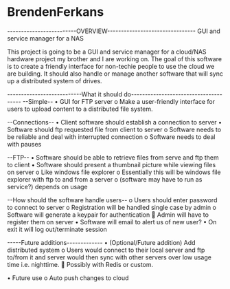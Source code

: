 # BrendenFerkans

-------------------------OVERVIEW--------------------------------
GUI and service manager for a NAS

This project is going to be a GUI and service manager for a cloud/NAS hardware project my brother and I are working on. The goal of this software is to create a friendly interface for non-techie people to use the cloud we are building. It should also handle or manage another software that will sync up a distributed system of drives.


---------------------------What it should do--------------------------------------
--Simple--
•	GUI for FTP server
o	Make a user-friendly interface for users to upload content to a distributed file system.

--Connections--
•	Client software should establish a connection to server
•	Software should ftp requested file from client to server
o	Software needs to be reliable and deal with interrupted connection
o	Software needs to deal with pauses

--FTP--
•	Software should be able to retrieve files from serve and ftp them to client
•	Software should present a thumbnail picture while viewing files on server
o	Like windows file explorer
o	Essentially this will be windows file explorer with ftp to and from a server
o	(software may have to run as service?) depends on usage

--How should the software handle users--
o	Users should enter password to connect to server
o	Registration will be handled single case by admin
o	Software will generate a keypair for authentication
	Admin will have to register them on server
•	Software will email to alert us of new user?
•	On exit it will log out/terminate session



-----Future additions-------------
•	(Optional/Future addition) Add distributed system
o	Users would connect to their local server and ftp to/from it and server would then sync with other servers over low usage time i.e. nighttime.
	Possibly with Redis or custom.

•	Future use
o	Auto push changes to cloud
